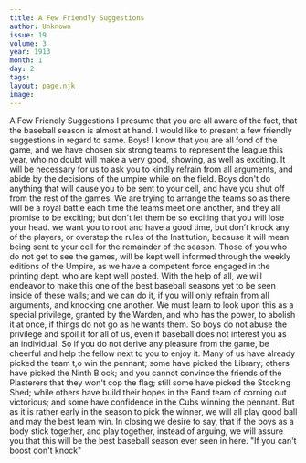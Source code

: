 ```yaml
---
title: A Few Friendly Suggestions
author: Unknown
issue: 19
volume: 3
year: 1913
month: 1
day: 2
tags:
layout: page.njk
image:
---
```

A Few Friendly Suggestions      I presume that you are all aware of the fact, that the baseball season is almost at hand. I would like to present a few friendly suggestions in regard to same.   Boys! I know that you are all fond of the game, and we have chosen six strong teams to represent the league this year, who no doubt will make a very good, showing, as well as exciting. It will be necessary for us to ask you to kindly refrain from all arguments, and abide by the decisions of the umpire while on the field. Boys don't do anything that will cause you to be sent to your cell, and have you shut off from the rest of the games. We are trying to arrange the teams so as there will be a royal battle each time the teams meet one another, and they all promise to be exciting; but don't let them be so exciting that you will lose your head. we want you to root and have a good time, but don’t knock any of the players, or overstep the rules of the Institution, because it will mean being sent to your cell for the remainder of the season. Those of you who do not get to see the games, will be kept well informed through the weekly editions of the Umpire, as we have a competent force engaged in the printing dept. who are kept well posted. With the help of all, we will endeavor to make this one of the best baseball seasons yet to be seen inside of these walls; and we can do it, if you will only refrain from all arguments, and knocking one another.   We must learn to look upon this as a special privilege, granted by the Warden, and who has the power, to abolish it at once, if things do not go as he wants them. So boys do not abuse the privilege and spoil it for all of us, even if baseball does not interest you as an individual. So if you do not derive any pleasure from the game, be cheerful and help the fellow next to you to enjoy it.   Many of us have already picked the team t,o win the pennant; some have picked the Library; others have picked the Ninth Block; and you cannot convince the friends of the Plasterers that they won't cop the flag; still some have picked the Stocking Shed; while others have build their hopes in the Band team of corning out victorious; and some have confidence in the Cubs winning the pennant. But as it is rather early in the season to pick the winner, we will all play good ball and may the best team win.   In closing we desire to say, that if the boys as a body stick together, and play together, instead of arguing, we will assure you that this will be the best baseball season ever seen in here.      "If you can't boost don't knock"
